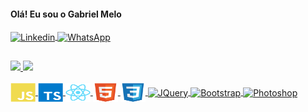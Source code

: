 #### Olá! Eu sou o Gabriel Melo
<div style="display: inline_block">
  <a href="https://www.linkedin.com/in/gabriel-melo-396926192/" >
    <img align="center" alt="Linkedin" height="40" src="https://img.icons8.com/doodle/344/linkedin--v2.png" />
  </a>
  
  <a href="mailto:gabrielm.leite@hotmail.com" >
    <img align="center" alt="WhatsApp" height="40" src="https://img.icons8.com/doodle/344/ms-outlook.png" />
  </a>
</div>

##
<div align="left">
  <a href="https://github.com/GabrielMelo97">
  <img height="180em" src="https://github-readme-stats.vercel.app/api?username=GabrielMelo97&show_icons=true&theme=dark&include_all_commits=true&count_private=true"/>
  <img height="180em" src="https://github-readme-stats.vercel.app/api/top-langs/?username=GabrielMelo97&layout=compact&langs_count=7&theme=dark"/>
</div>

<div style="display: inline_block"><br>
  <img align="center" alt="Js" height="30" width="40" src="https://raw.githubusercontent.com/devicons/devicon/master/icons/javascript/javascript-plain.svg">
  <img align="center" alt="Ts" height="30" width="40" src="https://raw.githubusercontent.com/devicons/devicon/master/icons/typescript/typescript-plain.svg">
  <img align="center" alt="React" height="30" width="40" src="https://raw.githubusercontent.com/devicons/devicon/master/icons/react/react-original.svg">
  <img align="center" alt="HTML" height="30" width="40" src="https://raw.githubusercontent.com/devicons/devicon/master/icons/html5/html5-original.svg">
  <img align="center" alt="CSS" height="30" width="40" src="https://raw.githubusercontent.com/devicons/devicon/master/icons/css3/css3-original.svg">
  <img align="center" alt="JQuery" height="30" width="40" src="https://cdn.jsdelivr.net/gh/devicons/devicon/icons/jquery/jquery-original.svg" />
  <img align="center" alt="Bootstrap" height="30" width="40" src="https://cdn.jsdelivr.net/gh/devicons/devicon/icons/bootstrap/bootstrap-original.svg" />
  <img align="center" alt="Photoshop" height="30" width="40" src="https://cdn.jsdelivr.net/gh/devicons/devicon/icons/photoshop/photoshop-line.svg" />
</div>
 
##

